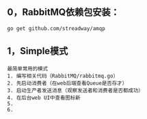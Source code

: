## 0，RabbitMQ依赖包安装：
    go get github.com/streadway/amqp
## 1，Simple模式
    最简单常用的模式
    1. 编写相关代码（RabbitMQ/rabbitmq.go）
    2. 先启动消费者（在web后端查看Queue是否存才）
    3. 启动生产者发送消息（观察发送者和消费者是否都成功）
    4. 在后台web UI中查看图标新
    5. 
    6. 
    